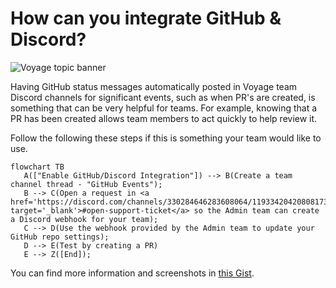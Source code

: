 # How can you integrate GitHub & Discord?
![Voyage topic banner](../assets/horizontal-paint-splash-green.jpg)

Having GitHub status messages automatically posted in Voyage team Discord channels for
significant events, such as when PR's are created, is something that can be very helpful
for teams. For example, knowing that a PR has been created allows team members to act
quickly to help review it.

Follow the following these steps if this is something your team would like to use.

```mermaid
flowchart TB
   A(["Enable GitHub/Discord Integration"]) --> B(Create a team channel thread - "GitHub Events");
   B --> C(Open a request in <a href='https://discord.com/channels/330284646283608064/1193342042080817323' target='_blank'>#open-support-ticket</a> so the Admin team can create a Discord webhook for your team);
   C --> D(Use the webhook provided by the Admin team to update your GitHub repo settings);
   D --> E(Test by creating a PR)
   E --> Z([End]);
```

You can find more information and screenshots in [this Gist](https://gist.github.com/jagrosh/5b1761213e33fc5b54ec7f6379034a22).